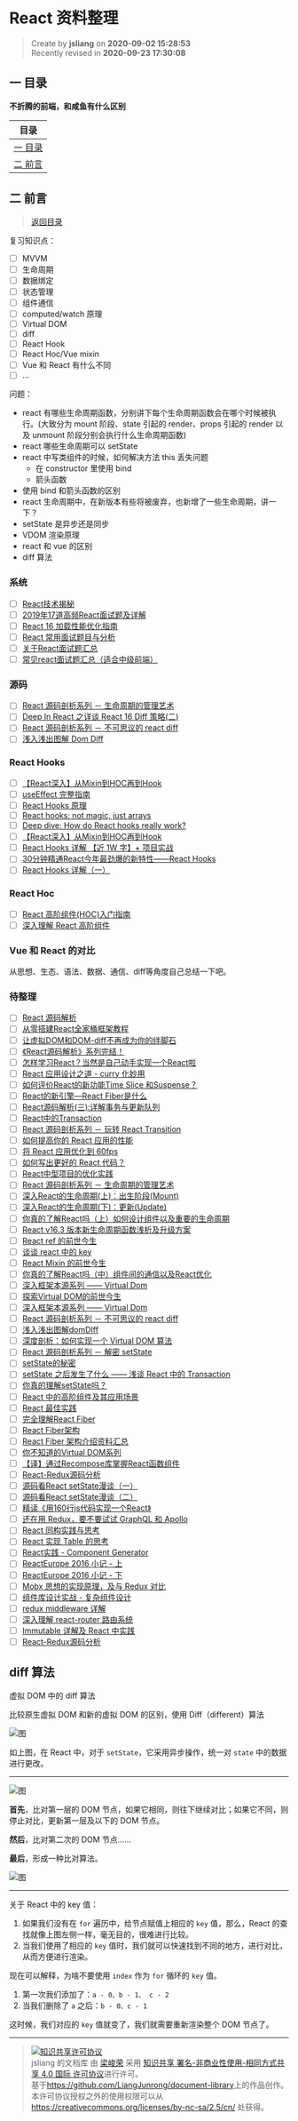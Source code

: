 React 资料整理
===

> Create by **jsliang** on **2020-09-02 15:28:53**  
> Recently revised in **2020-09-23 17:30:08**

## <a name="chapter-one" id="chapter-one"></a>一 目录

**不折腾的前端，和咸鱼有什么区别**

| 目录 |
| --- |
| [一 目录](#chapter-one) |
| <a name="catalog-chapter-two" id="catalog-chapter-two"></a>[二 前言](#chapter-two) |

## <a name="chapter-two" id="chapter-two"></a>二 前言

> [返回目录](#chapter-one)

复习知识点：

* [ ] MVVM
* [ ] 生命周期
* [ ] 数据绑定
* [ ] 状态管理
* [ ] 组件通信
* [ ] computed/watch 原理
* [ ] Virtual DOM
* [ ] diff
* [ ] React Hook
* [ ] React Hoc/Vue mixin
* [ ] Vue 和 React 有什么不同
* [ ] ...

问题：

* react 有哪些生命周期函数，分别讲下每个生命周期函数会在哪个时候被执行。(大致分为 mount 阶段、state 引起的 render、props 引起的 render 以及 unmount 阶段分别会执行什么生命周期函数)
* react 哪些生命周期可以 setState
* react 中写类组件的时候，如何解决方法 this 丢失问题
   * 在 constructor 里使用 bind
   * 箭头函数
* 使用 bind 和箭头函数的区别
* react 生命周期中，在新版本有些将被废弃，也新增了一些生命周期，讲一下？
* setState 是异步还是同步
* VDOM 渲染原理
* react 和 vue 的区别
* diff 算法

### 系统

* [ ] [React技术揭秘](https://react.iamkasong.com/)
* [ ] [2019年17道高频React面试题及详解](https://juejin.im/post/5d5f44dae51d4561df7805b4)
* [ ] [React 16 加载性能优化指南](https://mp.weixin.qq.com/s/XSvhOF_N0VbuOKStwi0IYw)
* [ ] [React 常用面试题目与分析](https://zhuanlan.zhihu.com/p/24856035#tipjar)
* [ ] [关于React面试题汇总](https://juejin.im/post/6844903620664623111)
* [ ] [常见react面试题汇总（适合中级前端）](https://segmentfault.com/a/1190000016885832)

### 源码

* [ ] [React 源码剖析系列 － 生命周期的管理艺术](https://zhuanlan.zhihu.com/p/20312691)
* [ ] [Deep In React 之详谈 React 16 Diff 策略(二)](https://juejin.im/post/5d3e3231e51d4510926a7c39)
* [ ] [React 源码剖析系列 － 不可思议的 react diff](https://zhuanlan.zhihu.com/p/20346379)
* [ ] [浅入浅出图解 Dom Diff](https://juejin.im/post/5ad550f06fb9a028b4118d99)

### React Hooks

* [ ] [【React深入】从Mixin到HOC再到Hook](https://juejin.im/post/5cad39b3f265da03502b1c0a)
* [ ] [useEffect 完整指南](https://overreacted.io/zh-hans/a-complete-guide-to-useeffect/)
* [ ] [React Hooks 原理](https://github.com/brickspert/blog/issues/26)
* [ ] [React hooks: not magic, just arrays](https://medium.com/@ryardley/react-hooks-not-magic-just-arrays-cd4f1857236e)
* [ ] [Deep dive: How do React hooks really work?](https://www.netlify.com/blog/2019/03/11/deep-dive-how-do-react-hooks-really-work/)
* [ ] [【React深入】从Mixin到HOC再到Hook](https://juejin.im/post/5cad39b3f265da03502b1c0a)
* [ ] [React Hooks 详解 【近 1W 字】+ 项目实战](https://juejin.im/post/5dbbdbd5f265da4d4b5fe57d)
* [ ] [30分钟精通React今年最劲爆的新特性——React Hooks](https://segmentfault.com/a/1190000016950339)
* [ ] [React Hooks 详解（一）](http://huayifeng.top:2368/react-hooks/)

### React Hoc

* [ ] [React 高阶组件(HOC)入门指南](https://juejin.im/post/5914fb4a0ce4630069d1f3f6)
* [ ] [深入理解 React 高阶组件](https://zhuanlan.zhihu.com/p/24776678)

### Vue 和 React 的对比

从思想、生态、语法、数据、通信、diff等角度自己总结一下吧。

### 待整理

* [ ] [React 源码解析](https://zhuanlan.zhihu.com/p/28697362)
* [ ] [从零搭建React全家桶框架教程](https://github.com/brickspert/blog/issues/1)
* [ ] [让虚拟DOM和DOM-diff不再成为你的绊脚石](https://juejin.im/post/6844903806132568072)
* [ ] [《React源码解析》系列完结！](https://juejin.im/post/6844903568487497741?utm_medium=fe&utm_source=weixinqun)
* [ ] [怎样学习React？当然是自己动手实现一个React啦](https://juejin.im/post/6844903593078685709)
* [ ] [React 应用设计之道 - curry 化妙用](https://zhuanlan.zhihu.com/p/35833143)
* [ ] [如何评价React的新功能Time Slice 和Suspense？](https://www.zhihu.com/question/268028123)
* [ ] [React的新引擎—React Fiber是什么](http://www.infoq.com/cn/articles/what-the-new-engine-of-react)
* [ ] [React源码解析(三):详解事务与更新队列](https://juejin.im/post/6844903511478697998)
* [ ] [React中的Transaction](https://oychao.github.io/2017/09/25/react/16_transaction/)
* [ ] [React 源码剖析系列 － 玩转 React Transition](https://zhuanlan.zhihu.com/p/20419592)
* [ ] [如何提高你的 React 应用的性能](https://juejin.im/post/6844903518826938382)
* [ ] [将 React 应用优化到 60fps](https://zhuanlan.zhihu.com/p/24959748)
* [ ] [如何写出更好的 React 代码？](https://juejin.im/post/6844903600989143054)
* [ ] [React中型项目的优化实践](https://juejin.im/post/6844903619913842696)
* [ ] [React 源码剖析系列 － 生命周期的管理艺术](https://zhuanlan.zhihu.com/p/20312691)
* [ ] [深入React的生命周期(上)：出生阶段(Mount)](https://zhuanlan.zhihu.com/p/30757059)
* [ ] [深入React的生命周期(下)：更新(Update)](https://zhuanlan.zhihu.com/p/30971608)
* [ ] [你真的了解React吗（上）如何设计组件以及重要的生命周期](https://zhuanlan.zhihu.com/p/27828773)
* [ ] [React v16.3 版本新生命周期函数浅析及升级方案](https://juejin.im/post/6844903600309665799)
* [ ] [React ref 的前世今生](https://zhuanlan.zhihu.com/p/40462264)
* [ ] [谈谈 react 中的 key](https://juejin.im/post/6844903561197781000)
* [ ] [React Mixin 的前世今生](https://zhuanlan.zhihu.com/p/20361937)
* [ ] [你真的了解React吗（中）组件间的通信以及React优化](https://zhuanlan.zhihu.com/p/27828866)
* [ ] [深入框架本源系列 —— Virtual Dom](https://juejin.im/post/6844903615652610055)
* [ ] [探索Virtual DOM的前世今生](https://zhuanlan.zhihu.com/p/35876032)
* [ ] [深入框架本源系列 —— Virtual Dom](https://juejin.im/post/6844903615652610055#heading-2)
* [ ] [React 源码剖析系列 － 不可思议的 react diff](https://zhuanlan.zhihu.com/p/20346379)
* [ ] [浅入浅出图解domDIff](https://juejin.im/post/6844903592520843277)
* [ ] [深度剖析：如何实现一个 Virtual DOM 算法](https://github.com/livoras/blog/issues/13)
* [ ] [React 源码剖析系列 － 解密 setState](https://zhuanlan.zhihu.com/p/20328570)
* [ ] [setState的秘密](https://juejin.im/post/6844903492130177037)
* [ ] [setState 之后发生了什么 —— 浅谈 React 中的 Transaction](https://undefinedblog.com/what-happened-after-set-state/)
* [ ] [你真的理解setState吗？](https://zhuanlan.zhihu.com/p/39512941)
* [ ] [React 中的高阶组件及其应用场景](https://juejin.im/post/6844903782355042312)
* [ ] [React 最佳实践](https://segmentfault.com/a/1190000018107137)
* [ ] [完全理解React Fiber](http://www.ayqy.net/blog/dive-into-react-fiber/)
* [ ] [React Fiber架构](https://juejin.im/entry/6844903608308236296)
* [ ] [React Fiber 架构介绍资料汇总](https://segmentfault.com/a/1190000012834204)
* [ ] [你不知道的Virtual DOM系列](https://segmentfault.com/a/1190000016129036)
* [ ] [【译】通过Recompose库掌握React函数组件](https://juejin.im/entry/6844903662209204237)
* [ ] [React-Redux源码分析](https://juejin.im/post/6844903498346135565)
* [ ] [源码看React setState漫谈（一）](https://segmentfault.com/a/1190000011170740)
* [ ] [源码看React setState漫谈（二）](https://segmentfault.com/a/1190000011184268)
* [ ] [精读《用160行js代码实现一个React》](https://juejin.im/post/6844903613270065159)
* [ ] [还在用 Redux，要不要试试 GraphQL 和 Apollo](https://juejin.im/post/6844903607523868680)
* [ ] [React 同构实践与思考](https://zhuanlan.zhihu.com/p/20669111)
* [ ] [React 实现 Table 的思考](https://zhuanlan.zhihu.com/p/20848369)
* [ ] [React实践 - Component Generator](https://zhuanlan.zhihu.com/p/21386862)
* [ ] [ReactEurope 2016 小记 - 上](https://zhuanlan.zhihu.com/p/21379350)
* [ ] [ReactEurope 2016 小记 - 下](https://zhuanlan.zhihu.com/p/21616613)
* [ ] [Mobx 思想的实现原理，及与 Redux 对比](https://zhuanlan.zhihu.com/p/25585910)
* [ ] [组件库设计实战 - 复杂组件设计](https://zhuanlan.zhihu.com/p/29034015)
* [ ] [redux middleware 详解](https://zhuanlan.zhihu.com/p/20597452)
* [ ] [深入理解 react-router 路由系统](https://zhuanlan.zhihu.com/p/20381597)
* [ ] [Immutable 详解及 React 中实践](https://zhuanlan.zhihu.com/p/20295971)
* [ ] [React-Redux源码分析](https://zhuanlan.zhihu.com/p/29723405)

## diff 算法

虚拟 DOM 中的 diff 算法

比较原生虚拟 DOM 和新的虚拟 DOM 的区别，使用 Diff（different）算法

![图](../../../../public-repertory/img/js-react-principle-1.png)

如上图，在 React 中，对于 `setState`，它采用异步操作，统一对 `state` 中的数据进行更改。

---

![图](../../../../public-repertory/img/js-react-principle-2.png)

**首先**，比对第一层的 DOM 节点，如果它相同，则往下继续对比；如果它不同，则停止对比，更新第一层及以下的 DOM 节点。

**然后**，比对第二次的 DOM 节点……

**最后**，形成一种比对算法。

![图](../../../../public-repertory/img/js-react-principle-3.png)

---

关于 React 中的 key 值：

1. 如果我们没有在 `for` 遍历中，给节点赋值上相应的 `key` 值，那么，React 的查找就像上图左侧一样，毫无目的，很难进行比较。
2. 当我们使用了相应的 `key` 值时，我们就可以快速找到不同的地方，进行对比，从而方便进行渲染。

现在可以解释，为啥不要使用 `index` 作为 `for` 循环的 `key` 值。

1. 第一次我们添加了：`a - 0、b - 1、 c - 2`
2. 当我们删除了 `a` 之后：`b - 0、c - 1`

这时候，我们对应的 `key` 值就变了，我们就需要重新渲染整个 DOM 节点了。

---

> <a rel="license" href="http://creativecommons.org/licenses/by-nc-sa/4.0/"><img alt="知识共享许可协议" style="border-width:0" src="https://i.creativecommons.org/l/by-nc-sa/4.0/88x31.png" /></a><br /><span xmlns:dct="http://purl.org/dc/terms/" property="dct:title">jsliang 的文档库</span> 由 <a xmlns:cc="http://creativecommons.org/ns#" href="https://github.com/LiangJunrong/document-library" property="cc:attributionName" rel="cc:attributionURL">梁峻荣</a> 采用 <a rel="license" href="http://creativecommons.org/licenses/by-nc-sa/4.0/">知识共享 署名-非商业性使用-相同方式共享 4.0 国际 许可协议</a>进行许可。<br />基于<a xmlns:dct="http://purl.org/dc/terms/" href="https://github.com/LiangJunrong/document-library" rel="dct:source">https://github.com/LiangJunrong/document-library</a>上的作品创作。<br />本许可协议授权之外的使用权限可以从 <a xmlns:cc="http://creativecommons.org/ns#" href="https://creativecommons.org/licenses/by-nc-sa/2.5/cn/" rel="cc:morePermissions">https://creativecommons.org/licenses/by-nc-sa/2.5/cn/</a> 处获得。
